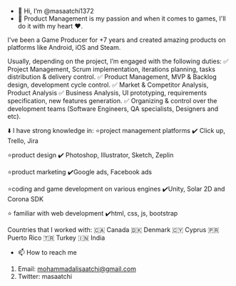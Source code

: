 - 👋 Hi, I’m @masaatchi1372
- 👀 Product Management is my passion and when it comes to games, I'll do it with my heart ❤️.

I've been a Game Producer for +7 years and created amazing products on platforms like Android, iOS and Steam.

Usually, depending on the project, I’m engaged with the following duties:
✅ Project Management, Scrum implementation, iterations planning, tasks distribution & delivery control.
✅ Product Management, MVP & Backlog design, development cycle control.
✅ Market & Competitor Analysis, Product Analysis
✅ Business Analysis, UI prototyping, requirements specification, new features generation.
✅ Organizing & control over the development teams (Software Engineers, QA specialists, Designers and etc).

⬇️ I have strong knowledge in:
⭐️project management platforms
✔️ Click up, Trello, Jira

⭐️product design
✔️ Photoshop, Illustrator, Sketch, Zeplin

⭐️product marketing
✔️Google ads, Facebook ads

⭐️coding and game development on various engines
✔️Unity, Solar 2D and Corona SDK

⭐️ familiar with web development
✔️html, css, js, bootstrap


Countries that I worked with:
🇨🇦 Canada
🇩🇰 Denmark
🇨🇾 Cyprus
🇵🇷 Puerto Rico
🇹🇷 Turkey
🇮🇳 India

- 📫 How to reach me
1. Email: mohammadalisaatchi@gmail.com
2. Twitter: masaatchi

<!---
masaatchi1372/masaatchi1372 is a ✨ special ✨ repository because its `README.md` (this file) appears on your GitHub profile.
You can click the Preview link to take a look at your changes.
--->
